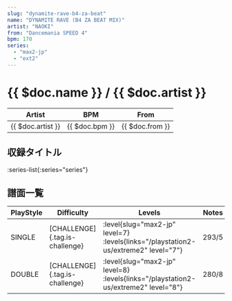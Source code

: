 ```yaml
---
slug: "dynamite-rave-b4-za-beat"
name: "DYNAMITE RAVE (B4 ZA BEAT MIX)"
artist: "NAOKI"
from: "Dancemania SPEED 4"
bpm: 170
series:
  - "max2-jp"
  - "ext2"
---
```


# {{ $doc.name }} / {{ $doc.artist }}

|Artist|BPM|From|
|------|---|----|
|{{ $doc.artist }}|{{ $doc.bpm }}|{{ $doc.from }}|

## 収録タイトル

:series-list{:series="series"}

## 譜面一覧

|PlayStyle|Difficulty|Levels|Notes|Movie|
|---------|----------|------|-----|-----|
|SINGLE|[CHALLENGE]{.tag.is-challenge}|<div class="field is-grouped is-grouped-multiline"> :level{slug="max2-jp" level=7}  :levels{links="/playstation2-us/extreme2" level="7"}</div>|293/5||
|DOUBLE|[CHALLENGE]{.tag.is-challenge}|<div class="field is-grouped is-grouped-multiline"> :level{slug="max2-jp" level=8}  :levels{links="/playstation2-us/extreme2" level="8"}</div>|280/8||
